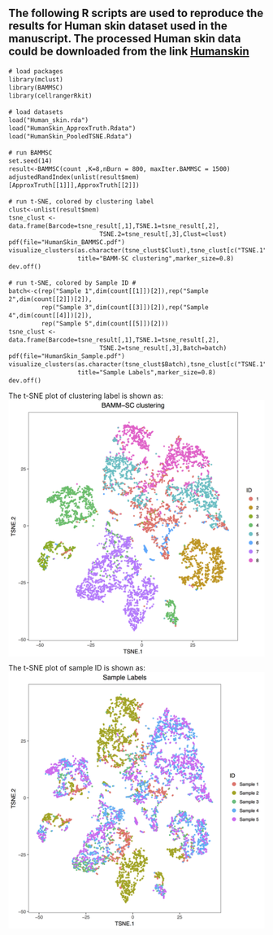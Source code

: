 ## The following R scripts are used to reproduce the results for Human skin dataset used in the manuscript. The processed Human skin data could be downloaded from the link [Humanskin](https://drive.google.com/open?id=1Dk4CLqSdkoR5E00zzV0wETlFZO1lCKLv)

```
# load packages
library(mclust)
library(BAMMSC)
library(cellrangerRkit)

# load datasets
load("Human_skin.rda")
load("HumanSkin_ApproxTruth.Rdata")
load("HumanSkin_PooledTSNE.Rdata")

# run BAMMSC
set.seed(14)
result<-BAMMSC(count ,K=8,nBurn = 800, maxIter.BAMMSC = 1500)
adjustedRandIndex(unlist(result$mem)[ApproxTruth[[1]]],ApproxTruth[[2]])

# run t-SNE, colored by clustering label
clust<-unlist(result$mem)
tsne_clust <- data.frame(Barcode=tsne_result[,1],TSNE.1=tsne_result[,2],
                         TSNE.2=tsne_result[,3],Clust=clust)
pdf(file="HumanSkin_BAMMSC.pdf")
visualize_clusters(as.character(tsne_clust$Clust),tsne_clust[c("TSNE.1","TSNE.2")],
                   title="BAMM-SC clustering",marker_size=0.8)
dev.off()

# run t-SNE, colored by Sample ID #
batch<-c(rep("Sample 1",dim(count[[1]])[2]),rep("Sample 2",dim(count[[2]])[2]),
         rep("Sample 3",dim(count[[3]])[2]),rep("Sample 4",dim(count[[4]])[2]),
         rep("Sample 5",dim(count[[5]])[2]))
tsne_clust <- data.frame(Barcode=tsne_result[,1],TSNE.1=tsne_result[,2],
                         TSNE.2=tsne_result[,3],Batch=batch)
pdf(file="HumanSkin_Sample.pdf")
visualize_clusters(as.character(tsne_clust$Batch),tsne_clust[c("TSNE.1","TSNE.2")],
                   title="Sample Labels",marker_size=0.8)
dev.off()

```

The t-SNE plot of clustering label is shown as:
<img src="figures/HumanSkin_BAMMSC.png" style="display: block; margin: auto;" />


The t-SNE plot of sample ID is shown as:
<img src="figures/HumanSkin_Sample.png" style="display: block; margin: auto;" />
